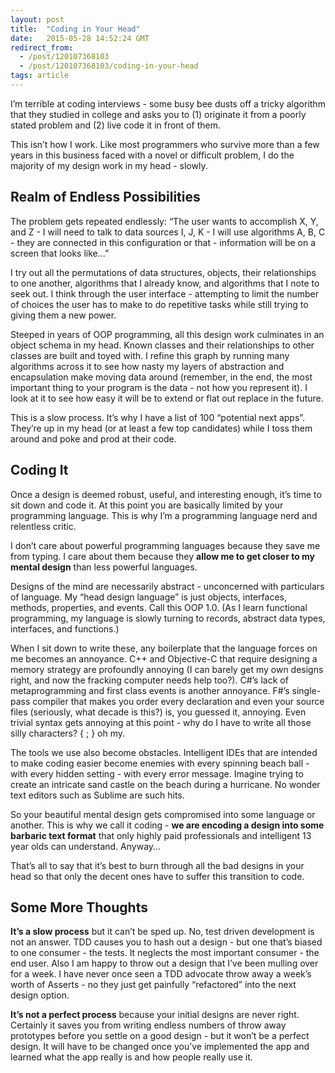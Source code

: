 ```yaml
---
layout: post
title:  "Coding in Your Head"
date:   2015-05-28 14:52:24 GMT
redirect_from:
  - /post/120107368103
  - /post/120107368103/coding-in-your-head
tags: article
---
```




I’m terrible at coding interviews - some busy bee dusts off a tricky algorithm that they studied in college and asks you to (1) originate it from a poorly stated problem and (2) live code it in front of them.

This isn’t how I work. Like most programmers who survive more than a few years in this business faced with a novel or difficult problem, I do the majority of my design work in my head - slowly.


## Realm of Endless Possibilities


The problem gets repeated endlessly: “The user wants to accomplish X, Y, and Z - I will need to talk to data sources I, J, K - I will use algorithms A, B, C - they are connected in this configuration or that - information will be on a screen that looks like...”

I try out all the permutations of data structures, objects, their relationships to one another, algorithms that I already know, and algorithms that I note to seek out. I think through the user interface - attempting to limit the number of choices the user has to make to do repetitive tasks while still trying to giving them a new power.

Steeped in years of OOP programming, all this design work culminates in an object schema in my head. Known classes and their relationships to other classes are built and toyed with. I refine this graph by running many algorithms across it to see how nasty my layers of abstraction and encapsulation make moving data around (remember, in the end, the most important thing to your program is the data - not how you represent it). I look at it to see how easy it will be to extend or flat out replace in the future.

This is a slow process. It’s why I have a list of 100 “potential next apps”. They’re up in my head (or at least a few top candidates) while I toss them around and poke and prod at their code.


## Coding It


Once a design is deemed robust, useful, and interesting enough, it’s time to sit down and code it. At this point you are basically limited by your programming language. This is why I’m a programming language nerd and relentless critic.

I don’t care about powerful programming languages because they save me from typing. I care about them because they **allow me to get closer to my mental design** than less powerful languages.

Designs of the mind are necessarily abstract - unconcerned with particulars of language. My “head design language” is just objects, interfaces, methods, properties, and events. Call this OOP 1.0. (As I learn functional programming, my language is slowly turning to records, abstract data types, interfaces, and functions.)

When I sit down to write these, any boilerplate that the language forces on me becomes an annoyance. C++ and Objective-C that require designing a memory strategy are profoundly annoying (I can barely get my own designs right, and now the fracking computer needs help too?). C#’s lack of metaprogramming and first class events is another annoyance. F#’s single-pass compiler that makes you order every declaration and even your source files (seriously, what decade is this?) is, you guessed it, annoying. Even trivial syntax gets annoying at this point - why do I have to write all those silly characters? { ; } oh my.

The tools we use also become obstacles. Intelligent IDEs that are intended to make coding easier become enemies with every spinning beach ball - with every hidden setting - with every error message. Imagine trying to create an intricate sand castle on the beach during a hurricane. No wonder text editors such as Sublime are such hits.

So your beautiful mental design gets compromised into some language or another. This is why we call it coding - **we are encoding a design into some barbaric text format** that only highly paid professionals and intelligent 13 year olds can understand. Anyway...

That’s all to say that it’s best to burn through all the bad designs in your head so that only the decent ones have to suffer this transition to code.


## Some More Thoughts


**It’s a slow process** but it can’t be sped up. No, test driven development is not an answer. TDD causes you to hash out a design - but one that’s biased to one consumer - the tests. It neglects the most important consumer - the end user. Also I am happy to throw out a design that I’ve been mulling over for a week. I have never once seen a TDD advocate throw away a week’s worth of Asserts - no they just get painfully “refactored” into the next design option.

**It’s not a perfect process** because your initial designs are never right. Certainly it saves you from writing endless numbers of throw away prototypes before you settle on a good design - but it won’t be a perfect design. It will have to be changed once you’ve implemented the app and learned what the app really is and how people really use it.
